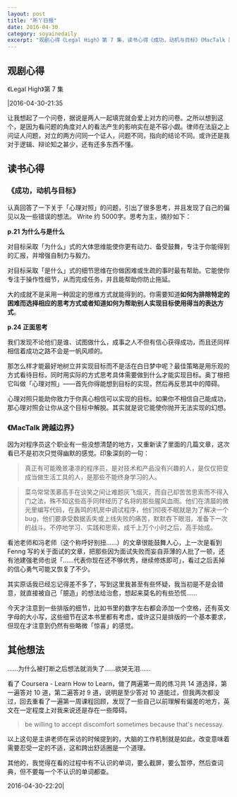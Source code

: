 ```yaml
---
layout: post 
title: "所丫日报"
date: 2016-04-30 
category: soyainedaily
excerpt: "观剧心得《Legal High》第 7 集，读书心得《成功，动机与目标》《MacTalk 跨越边界》，其他想法 Coursera - Learn How to Learn"
---
```


## 观剧心得

《Legal High》第 7 集

|2016-04-30-21:35 

让我想起了一个问卷，据说是两人一起填完就会爱上对方的问卷。之所以想到这个，是因为看问题的角度对人的看法产生的影响实在是不容小觑。律师在法庭之上问证人问题，对立的两方问同一个证人，问题不同，指向的结论不同。或许还是我对于逻辑、辩论知之甚少，还有还多东西不懂。

## 读书心得

### 《成功，动机与目标》

认真回答了一下关于「心理对照」的问题，引出了很多思考，并且发现了自己的偏见以及一些错误的想法。 Write 约 5000字。思考为主，摘抄如下：

**p.21 为什么与是什么**

对目标采取「为什么」式的大体思维能使你更有动力、备受鼓舞，专注于你能得到的汇报，并增强自制力与毅力。

对目标采取「是什么」式的细节思维在你做困难或生疏的事时最有帮助。它能使你专注于操作性细节，从而完成任务，并且能帮助你防止拖延。

大的成就不是采用一种固定的思维方式就能得到的。你需要知道**如何为排除特定的困难而选择相应的思考方式或者知道如何为帮助别人实现目标使用得当的表达方式**。

**p.24 正面思考**

我们发现不论他们是谁、试图做什么，成事之人不但有信心获得成功，而且还同样相信着成功之路不会是一帆风顺的。

那怎么样才能最好地树立并实现目标而不是活在白日梦中呢？最佳策略是用乐观的方式看待目标，同时用实际的方式思考具体需要做到什么才能实现目标。奥丁根把它叫做「心理对照」——首先你得能想到目标的实现，然后再反思其中的障碍。

心理对照只能助你致力于你真心相信可以实现的目标。如果你不相信自己能成功，那心理对照会让你从这个目标中解脱。其实就是说它能使你抛开无法实现的幻想。

### 《MacTalk 跨越边界》

因为对程序员这个职业有一些没想清楚的地方，又重新读了里面的几篇文章，这次看已不是初次只觉得幽默的感觉。印象深刻的一句：

> 真正有可能晚景凄凉的程序员，是对技术和产品没有兴趣的人，是仅仅把变成当做生活工具的人，是那些不能终身学习的人。



> 菜鸟常常羡慕高手在谈笑之间让难题灰飞烟灭，而自己却苦苦思索而不得入门之法，殊不知这些高手同样经历了名将的那些腥风血雨。他们在清晨的微光里编写代码，在轰鸣的机房中调试程序，他们彻夜不眠就是为了解决一个  bug，他们要承受数据丢失或上线失败的痛苦，默默吞下眼泪，准备下一次的战斗。不停地学习、实践和思索，成千上万个小时之后，高手始成。

看池老师和冯老师（这个称呼好别扭……）的文章很能鼓舞人心，上一次是看到 Fenng 写的关于面试的文章，把那些因为面试失败而妄自菲薄的人批了一顿，还有池建强老师也说「……代表你现在还不够优秀，继续修炼即可」，看过之后丢掉的信心勇气可能又恢复了不少。

其实原话我已经忘记得差不多了，写到这里我甚至有些怀疑，我当初是不是会错意，就直接被自己「臆造」的想法给治愈，想起来莫名的有些恐慌……

今天才注意到一些排版的细节，比如书里的数字左右都会添加一个空格，还有英文字母的大小写，这些细节在这本书里都有考虑，或许这只是排版的一个基本要求，但现在才注意到仍然有些略微「惊喜」的感觉。

## 其他想法

……为什么被打断之后想法就消失了……欲哭无泪……

看了 Coursera - Learn How to Learn，做了两遍第一周的练习共 14 道选择，第一遍答对 10 道，第二遍答对 9 道，说明是至少答对 10 道能过，但我两次都没过，回去重看了一遍第一周课程回顾，发现了一些自己以前理解有偏差的地方，英文在一定程度上对我来说还是存在一些障碍。

> be willing to accept discomfort sometimes because that's necessay.

以上这句是主讲老师在采访的时候提到的，大脑的工作机制就是如此，改变意味着需要忍受一定的不适，这和跨出舒适圈是一个道理。

其他的，我觉得在看的过程中有不认识的单词，要么截屏，要么暂停，然后查词典，但不要每一个不认识的单词都查。

2016-04-30-22:20|









